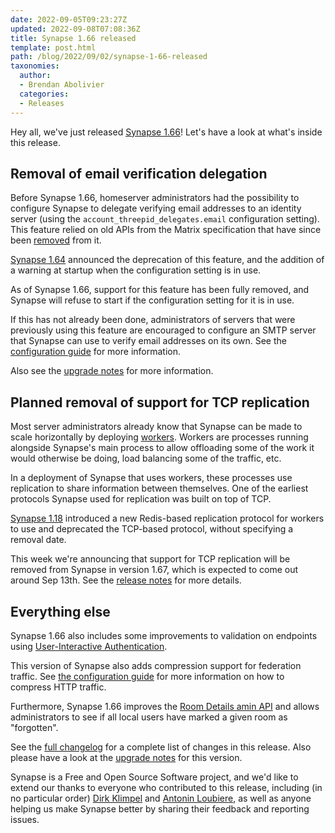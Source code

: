```yaml
---
date: 2022-09-05T09:23:27Z
updated: 2022-09-08T07:08:36Z
title: Synapse 1.66 released
template: post.html
path: /blog/2022/09/02/synapse-1-66-released
taxonomies:
  author:
  - Brendan Abolivier
  categories:
  - Releases
---
```



Hey all, we've just released [Synapse 1.66](https://github.com/matrix-org/synapse/releases/tag/v1.66.0)! Let's have a
look at what's inside this release.

## Removal of email verification delegation

Before Synapse 1.66, homeserver administrators had the possibility to
configure Synapse to delegate verifying email addresses to an identity
server (using the `account_threepid_delegates.email` configuration setting).
This feature relied on old APIs from the Matrix specification that have since
been [removed](https://spec.matrix.org/v1.3/changelog/#identity-service-api-1-1) from it.

[Synapse 1.64](https://matrix.org/blog/2022/08/03/synapse-1-64-released) announced the
deprecation of this feature, and the addition of a warning at startup when
the configuration setting is in use.

As of Synapse 1.66, support for this feature has been fully removed, and
Synapse will refuse to start if the configuration setting for it is in use.

If this has not already been done, administrators of servers that were
previously using this feature are encouraged to configure an SMTP server that
Synapse can use to verify email addresses on its own. See the
[configuration guide](https://matrix-org.github.io/synapse/v1.66/usage/configuration/config_documentation.html#email)
for more information.

Also see the [upgrade notes](https://matrix-org.github.io/synapse/v1.66/upgrade.html#delegation-of-email-validation-no-longer-supported)
for more information.

## Planned removal of support for TCP replication

Most server administrators already know that Synapse can be made to scale
horizontally by deploying [workers](https://matrix-org.github.io/synapse/latest/workers.html). Workers are
processes running alongside Synapse's main process to allow offloading some
of the work it would otherwise be doing, load balancing some of the traffic,
etc.

In a deployment of Synapse that uses workers, these processes use replication
to share information between themselves. One of the earliest protocols
Synapse used for replication was built on top of TCP.

[Synapse 1.18](https://github.com/matrix-org/synapse/releases/tag/v1.18.0) introduced a new
Redis-based replication protocol for workers to use and deprecated the
TCP-based protocol, without specifying a removal date.

This week we're announcing that support for TCP replication will be removed
from Synapse in version 1.67, which is expected to come out around Sep 13th.
See the [release notes](https://github.com/matrix-org/synapse/releases/tag/v1.66.0) for more
details.

## Everything else

Synapse 1.66 also includes some improvements to validation on endpoints using
[User-Interactive Authentication](https://spec.matrix.org/latest/client-server-api/#user-interactive-authentication-api).

This version of Synapse also adds compression support for federation traffic.
See [the configuration guide](https://matrix-org.github.io/synapse/v1.66/usage/configuration/config_documentation.html#listeners)
for more information on how to compress HTTP traffic.

Furthermore, Synapse 1.66 improves the [Room Details amin API](https://matrix-org.github.io/synapse/v1.66/admin_api/rooms.html#room-details-api)
and allows administrators to see if all local users have marked a given room
as "forgotten".

See the [full
changelog](https://github.com/matrix-org/synapse/releases/tag/v1.66.0) for a
complete list of changes in this release. Also please have a look at the
[upgrade
notes](https://matrix-org.github.io/synapse/v1.66/upgrade#upgrading-to-v1660)
for this version.

Synapse is a Free and Open Source Software project, and we'd like to extend
our thanks to everyone who contributed to this release, including (in no
particular order) [Dirk Klimpel](https://github.com/dklimpel) and
[Antonin Loubiere](https://github.com/AntoninLoubiere), as well as anyone
helping us make Synapse better by sharing their feedback and reporting
issues.

